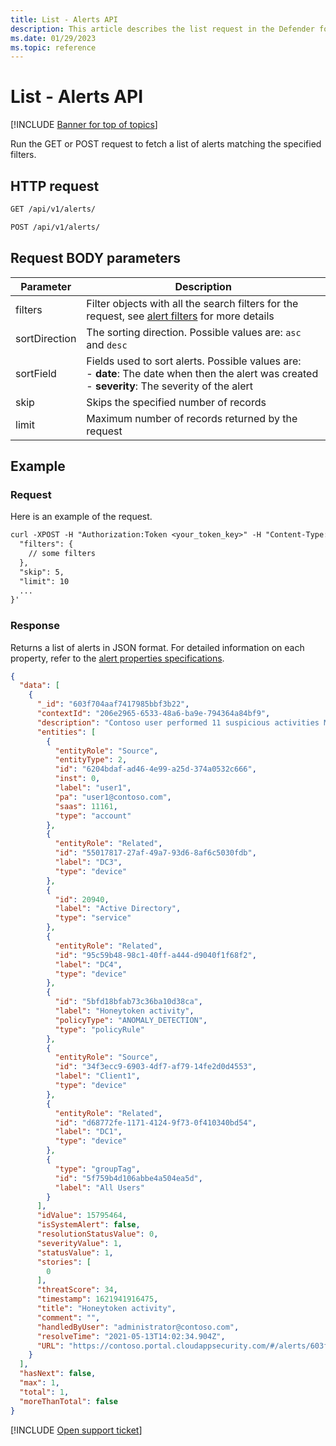 ```yaml
---
title: List - Alerts API
description: This article describes the list request in the Defender for Cloud Apps Alerts API.
ms.date: 01/29/2023
ms.topic: reference
---
```

# List - Alerts API

[!INCLUDE [Banner for top of topics](includes/banner.md)]

Run the GET or POST request to fetch a list of alerts matching the specified filters.

## HTTP request

```rest
GET /api/v1/alerts/
```

```rest
POST /api/v1/alerts/
```

## Request BODY parameters

| Parameter | Description |
| --- | --- |
| filters | Filter objects with all the search filters for the request, see [alert filters](api-alerts.md#filters) for more details |
| sortDirection | The sorting direction. Possible values are: `asc` and `desc` |
| sortField | Fields used to sort alerts. Possible values are:<br />- **date**: The date when then the alert was created<br />- **severity**: The severity of the alert |
| skip | Skips the specified number of records |
| limit | Maximum number of records returned by the request |

## Example

### Request

Here is an example of the request.

```rest
curl -XPOST -H "Authorization:Token <your_token_key>" -H "Content-Type: application/json" "https://<tenant_id>.<tenant_region>.contoso.com/api/v1/alerts/" -d '{
  "filters": {
    // some filters
  },
  "skip": 5,
  "limit": 10
  ...
}'
```

### Response

Returns a list of alerts in JSON format. For detailed information on each property, refer to the [alert properties specifications](api-alerts.md#properties).

```json
{
  "data": [
    {
      "_id": "603f704aaf7417985bbf3b22",
      "contextId": "206e2965-6533-48a6-ba9e-794364a84bf9",
      "description": "Contoso user performed 11 suspicious activities MITRE Technique used Account Discovery (T1087) and subtechnique used Domain Account (T1087.002)",
      "entities": [
        {
          "entityRole": "Source",
          "entityType": 2,
          "id": "6204bdaf-ad46-4e99-a25d-374a0532c666",
          "inst": 0,
          "label": "user1",
          "pa": "user1@contoso.com",
          "saas": 11161,
          "type": "account"
        },
        {
          "entityRole": "Related",
          "id": "55017817-27af-49a7-93d6-8af6c5030fdb",
          "label": "DC3",
          "type": "device"
        },
        {
          "id": 20940,
          "label": "Active Directory",
          "type": "service"
        },
        {
          "entityRole": "Related",
          "id": "95c59b48-98c1-40ff-a444-d9040f1f68f2",
          "label": "DC4",
          "type": "device"
        },
        {
          "id": "5bfd18bfab73c36ba10d38ca",
          "label": "Honeytoken activity",
          "policyType": "ANOMALY_DETECTION",
          "type": "policyRule"
        },
        {
          "entityRole": "Source",
          "id": "34f3ecc9-6903-4df7-af79-14fe2d0d4553",
          "label": "Client1",
          "type": "device"
        },
        {
          "entityRole": "Related",
          "id": "d68772fe-1171-4124-9f73-0f410340bd54",
          "label": "DC1",
          "type": "device"
        },
        {
          "type": "groupTag",
          "id": "5f759b4d106abbe4a504ea5d",
          "label": "All Users"
        }
      ],
      "idValue": 15795464,
      "isSystemAlert": false,
      "resolutionStatusValue": 0,
      "severityValue": 1,
      "statusValue": 1,
      "stories": [
        0
      ],
      "threatScore": 34,
      "timestamp": 1621941916475,
      "title": "Honeytoken activity",
      "comment": "",
      "handledByUser": "administrator@contoso.com",
      "resolveTime": "2021-05-13T14:02:34.904Z",
      "URL": "https://contoso.portal.cloudappsecurity.com/#/alerts/603f704aaf7417985bbf3b22"
    }
  ],
  "hasNext": false,
  "max": 1,
  "total": 1,
  "moreThanTotal": false
}

```

[!INCLUDE [Open support ticket](includes/support.md)]
